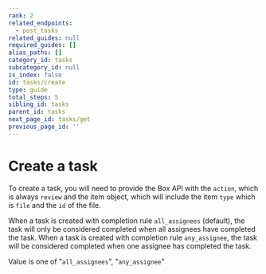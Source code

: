 ```yaml
---
rank: 2
related_endpoints:
  - post_tasks
related_guides: null
required_guides: []
alias_paths: []
category_id: tasks
subcategory_id: null
is_index: false
id: tasks/create
type: guide
total_steps: 5
sibling_id: tasks
parent_id: tasks
next_page_id: tasks/get
previous_page_id: ''
---
```


# Create a task

To create a task, you will need to provide the Box API with the `action`, which
is always `review` and the item object, which will include the item `type`
which is `file` and the `id` of the file.

<Samples id="post_tasks" >

</Samples>

<Message>

When a task is created with completion rule `all_assignees` (default), the
task will only be considered completed when all assignees have completed
the task. When a task is created with completion rule `any_assignee`, the
task will be considered completed when one assignee has completed the task.

Value is one of "`all_assignees`", "`any_assignee`"

</Message>
